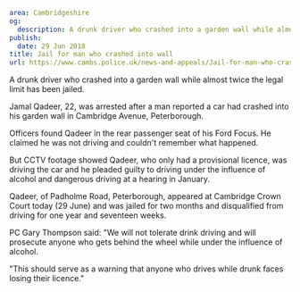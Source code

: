 ```yaml
area: Cambridgeshire
og:
  description: A drunk driver who crashed into a garden wall while almost twice the legal limit has been jailed.
publish:
  date: 29 Jun 2018
title: Jail for man who crashed into wall
url: https://www.cambs.police.uk/news-and-appeals/Jail-for-man-who-crashed-into-wall-Qadeer
```

A drunk driver who crashed into a garden wall while almost twice the legal limit has been jailed.

Jamal Qadeer, 22, was arrested after a man reported a car had crashed into his garden wall in Cambridge Avenue, Peterborough.

Officers found Qadeer in the rear passenger seat of his Ford Focus. He claimed he was not driving and couldn't remember what happened.

But CCTV footage showed Qadeer, who only had a provisional licence, was driving the car and he pleaded guilty to driving under the influence of alcohol and dangerous driving at a hearing in January.

Qadeer, of Padholme Road, Peterborough, appeared at Cambridge Crown Court today (29 June) and was jailed for two months and disqualified from driving for one year and seventeen weeks.

PC Gary Thompson said: "We will not tolerate drink driving and will prosecute anyone who gets behind the wheel while under the influence of alcohol.

"This should serve as a warning that anyone who drives while drunk faces losing their licence."
